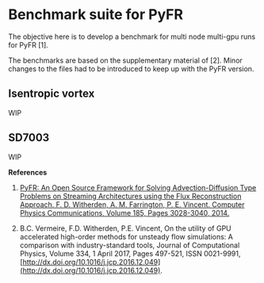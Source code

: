 # Benchmark suite for PyFR

The objective here is to develop a benchmark for multi node multi-gpu runs for
PyFR [1].

The benchmarks are based on the supplementary material of [2]. Minor changes to
the files had to be introduced to keep up with the PyFR version.

## Isentropic vortex

WIP

## SD7003

WIP

**References**

1. [PyFR: An Open Source Framework for Solving Advection-Diffusion Type Problems on
Streaming Architectures using the Flux Reconstruction Approach. F. D.
Witherden, A. M. Farrington, P. E. Vincent. Computer Physics Communications,
Volume 185, Pages 3028-3040, 2014.](http://www.pyfr.org/)

2.  B.C. Vermeire, F.D. Witherden, P.E. Vincent, On the utility of GPU
accelerated high-order methods for unsteady flow simulations: A comparison
with industry-standard tools, Journal of Computational Physics, Volume 334, 1
April 2017, Pages 497-521, ISSN 0021-9991,
[http://dx.doi.org/10.1016/j.jcp.2016.12.049](http://dx.doi.org/10.1016/j.jcp.2016.12.049).

